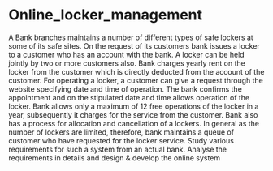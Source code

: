 # Online_locker_management
A Bank branches maintains a number of different types of safe lockers at some of its safe
sites. On the request of its customers bank issues a locker to a customer who has an account
with the bank. A locker can be held jointly by two or more customers also. Bank charges
yearly rent on the locker from the customer which is directly deducted from the account of
the customer. For operating a locker, a customer can give a request through the website
specifying date and time of operation. The bank confirms the appointment and on the
stipulated date and time allows operation of the locker. Bank allows only a maximum of 12
free operations of the locker in a year, subsequently it charges for the service from the
customer. Bank also has a process for allocation and cancellation of a lockers. In general as
the number of lockers are limited, therefore, bank maintains a queue of customer who have
requested for the locker service. Study various requirements for such a system from an
actual bank. Analyse the requirements in details and design & develop the online system
